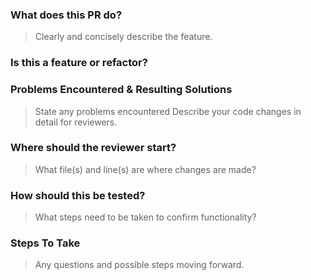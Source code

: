 ### What does this PR do? 
>Clearly and concisely describe the feature. 


### Is this a feature or refactor?  


### Problems Encountered & Resulting Solutions  
>State any problems encountered 
>Describe your code changes in detail for reviewers.


### Where should the reviewer start?
>What file(s) and line(s) are where changes are made?


### How should this be tested?
>What steps need to be taken to confirm functionality? 


### Steps To Take
>Any questions and possible steps moving forward.
